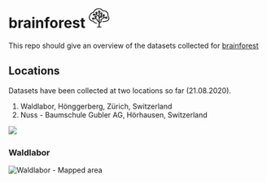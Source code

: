 # brainforest <img src="images/brainforest.jpg" height=40>

This repo should give an overview of the datasets collected for [brainforest](https://brainforest.global/)

## Locations
Datasets have been collected at two locations so far (21.08.2020).

1. Waldlabor, Hönggerberg, Zürich, Switzerland
2. Nuss - Baumschule Gubler AG, Hörhausen, Switzerland

<img src="images/overview.png" height= 1000>

### Waldlabor
![Waldlabor - Mapped area](images/waldlabor_mapped.png)
